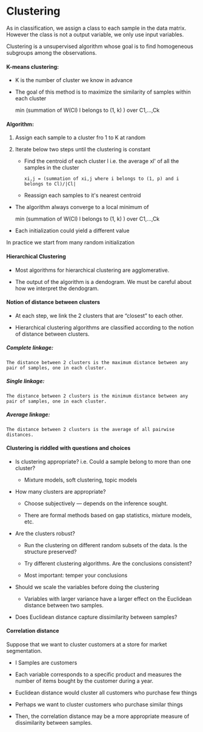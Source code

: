 # Clustering

As in classification, we assign a class to each sample in the data matrix. However the class is not a output variable, we only use input variables.

Clustering is a unsupervised algorithm whose goal is to find homogeneous subgroups among the observations.


#### K-means clustering:

   * K is the number of cluster we know in advance
   * The goal of this method is to maximize the similarity of samples within each cluster

   
     min (summation of W(Cl) l belongs to (1, k) ) over C1,...,Ck
     
 
#### Algorithm:

   1. Assign each sample to a cluster fro 1 to K at random
   2. Iterate below two steps until the clustering is constant
   
       * Find the centroid of each cluster l i.e. the average xl' of all the samples in the cluster
       
             xi,j = (summation of xi,j where i belongs to (1, p) and i belongs to Cl)/|Cl|
             
        * Reassign each samples to it's nearest centroid
        
        
   * The algorithm always converge to a local minimum of 
   
            
      min (summation of W(Cl) l belongs to (1, k) ) over C1,...,Ck
   
   * Each initialization could yield a different value
   
   In practice we start from many random initialization 
   
   #### Hierarchical Clustering
   
   * Most algorithms for hierarchical clustering are agglomerative.
   
   * The output of the algorithm is a dendogram. We must be careful about how we interpret the dendogram.
   
  #### Notion of distance between clusters
  
   * At each step, we link the 2 clusters that are “closest” to each other.
   
   * Hierarchical clustering algorithms are classified according to the notion of distance between clusters.
   
  ##### Complete linkage:
   
    The distance between 2 clusters is the maximum distance between any pair of samples, one in each cluster.
    
  ##### Single linkage:
    
    The distance between 2 clusters is the minimum distance between any pair of samples, one in each cluster.
  
  ##### Average linkage:
    
    The distance between 2 clusters is the average of all pairwise distances.
  
  #### Clustering is riddled with questions and choices
  
  * Is clustering appropriate? i.e. Could a sample belong to more than one cluster?
        
       * Mixture models, soft clustering, topic models
       
  * How many clusters are appropriate?
  
       * Choose subjectively — depends on the inference sought.
       
       * There are formal methods based on gap statistics, mixture models, etc.

  * Are the clusters robust?
        
       *  Run the clustering on different random subsets of the data. Is the structure preserved?

       * Try different clustering algorithms. Are the conclusions consistent?
    
       * Most important: temper your conclusions
       
   * Should we scale the variables before doing the clustering
   
       * Variables with larger variance have a larger effect on the Euclidean distance between two samples.

   * Does Euclidean distance capture dissimilarity between samples?
   
   #### Correlation distance
   
   Suppose that we want to cluster customers at a store for market segmentation.
        
   * I Samples are customers
   
   * Each variable corresponds to a specific product and measures the number of items bought by the customer during a year.

   * Euclidean distance would cluster all customers who purchase few things 

   * Perhaps we want to cluster customers who purchase similar things 
    
   * Then, the correlation distance may be a more appropriate measure of dissimilarity between samples.